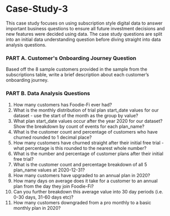 # Case-Study-3
This case study focuses on using subscription style digital data to answer important business questions to ensure all future investment decisions and new features were decided using data. 
The  case study questions are split into an initial data understanding question before diving straight into data analysis questions.

### PART A. Customer's Onboarding Journey Question
Based off the 8 sample customers provided in the sample from the subscriptions table, write a brief description about each customer’s onboarding journey.

### PART B. Data Analysis Questions
1. How many customers has Foodie-Fi ever had?
2. What is the monthly distribution of trial plan start_date values for our dataset - use the start of the month as the group by value?
3. What plan start_date values occur after the year 2020 for our dataset? Show the breakdown by count of events for each plan_name?
4. What is the customer count and percentage of customers who have churned rounded to 1 decimal place?
5. How many customers have churned straight after their initial free trial - what percentage is this rounded to the nearest whole number?
6. What is the number and percentage of customer plans after their initial free trial?
7. What is the customer count and percentage breakdown of all 5 plan_name values at 2020-12-31?
8. How many customers have upgraded to an annual plan in 2020?
9. How many days on average does it take for a customer to an annual plan from the day they join Foodie-Fi?
10. Can you further breakdown this average value into 30 day periods (i.e. 0-30 days, 31-60 days etc)?
11. How many customers downgraded from a pro monthly to a basic monthly plan in 2020?
